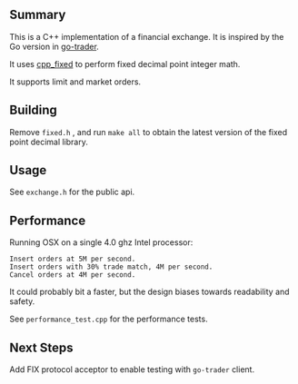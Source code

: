 ## Summary

This is a C++ implementation of a financial exchange. It is inspired by the Go version in [go-trader](https://github.com/robaho/go-trader).

It uses [cpp_fixed](https://github.com/robaho/cpp_fixed) to perform fixed decimal point integer math.

It supports limit and market orders.

## Building

Remove `fixed.h` , and run `make all` to obtain the latest version of the fixed point decimal library.

## Usage

See `exchange.h` for the public api.

## Performance

Running OSX on a single 4.0 ghz Intel processor:

```
Insert orders at 5M per second.
Insert orders with 30% trade match, 4M per second.
Cancel orders at 4M per second.
```

It could probably bit a faster, but the design biases towards readability and safety.

See `performance_test.cpp` for the performance tests.

## Next Steps

Add FIX protocol acceptor to enable testing with `go-trader` client.
